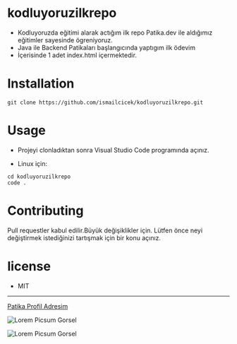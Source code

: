 # kodluyoruzilkrepo
* Kodluyoruzda eğitimi alarak actığım ilk repo
Patika.dev ile aldığımız eğitimler sayesinde ögreniyoruz.
* Java ile Backend Patikaları başlangıcında yaptıgım ilk ödevim
* İçerisinde 1 adet index.html içermektedir.

# Installation

``` 
git clone https://github.com/ismailcicek/kodluyoruzilkrepo.git
```

# Usage
* Projeyi clonladıktan sonra Visual Studio Code programında açınız.


* Linux için:


``` 
cd kodluyoruzilkrepo
code .
```

# Contributing
Pull requestler kabul edilir.Büyük değişiklikler için. Lütfen önce neyi değiştirmek istediğinizi tartışmak için bir konu açınız.

# license 
* MIT
-------
[Patika Profil Adresim](https://app.patika.dev/shelker)


![Lorem Picsum Gorsel](	https://patika-prod.s3.eu-central-1.amazonaws.com/staticFiles/patikaLogo.png)


![Lorem Picsum Gorsel](https://cdn.sanity.io/images/9kdepi1d/production/65c832d202a503b15d99e628f4313782f3ef50db-300x62.png)